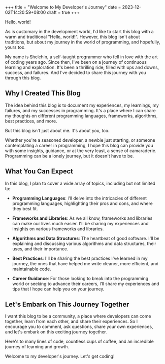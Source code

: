 +++
title = "Welcome to My Developer's Journey"
date = 2023-12-02T14:20:59+08:00
draft = true
+++


Hello, world! 

As is customary in the development world, I'd like to start this blog with a warm and traditional "Hello, world!". However, this blog isn't about traditions, but about my journey in the world of programming, and hopefully, yours too. 

My name is Shelchin, a self-taught programmer who fell in love with the art of coding years ago. Since then, I've been on a journey of continuous learning and exploration. It's been a thrilling ride, filled with ups and downs, success, and failures. And I've decided to share this journey with you through this blog.

## Why I Created This Blog

The idea behind this blog is to document my experiences, my learnings, my failures, and my successes in programming. It's a place where I can share my thoughts on different programming languages, frameworks, algorithms, best practices, and more. 

But this blog isn't just about me. It's about you, too. 

Whether you're a seasoned developer, a newbie just starting, or someone contemplating a career in programming, I hope this blog can provide you with some insights, guidance, or at the very least, a sense of camaraderie. Programming can be a lonely journey, but it doesn't have to be. 

## What You Can Expect 

In this blog, I plan to cover a wide array of topics, including but not limited to:

* **Programming Languages**: I'll delve into the intricacies of different programming languages, highlighting their pros and cons, and where they best fit.

* **Frameworks and Libraries**: As we all know, frameworks and libraries can make our lives much easier. I'll be sharing my experiences and insights on various frameworks and libraries.

* **Algorithms and Data Structures**: The heartbeat of good software. I'll be explaining and discussing various algorithms and data structures, their uses, and their importance.

* **Best Practices**: I'll be sharing the best practices I've learned in my journey, the ones that have helped me write cleaner, more efficient, and maintainable code.

* **Career Guidance**: For those looking to break into the programming world or seeking to advance their careers, I'll share my experiences and tips that I hope can help you on your journey.

## Let's Embark on This Journey Together

I want this blog to be a community, a place where developers can come together, learn from each other, and share their experiences. So I encourage you to comment, ask questions, share your own experiences, and let's embark on this exciting journey together.

Here's to many lines of code, countless cups of coffee, and an incredible journey of learning and growth.

Welcome to my developer's journey. Let's get coding!